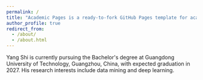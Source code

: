 ```yaml
---
permalink: /
title: "Academic Pages is a ready-to-fork GitHub Pages template for academic personal websites"
author_profile: true
redirect_from: 
  - /about/
  - /about.html
---
```



Yang Shi is currently pursuing the Bachelor's degree at Guangdong University of Technology, Guangzhou, China, with expected graduation in 2027. His research interests include data mining and deep learning.
